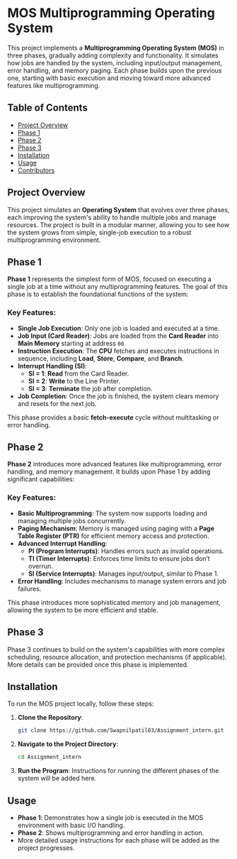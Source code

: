 # MOS Multiprogramming Operating System

This project implements a **Multiprogramming Operating System (MOS)** in three phases, gradually adding complexity and functionality. It simulates how jobs are handled by the system, including input/output management, error handling, and memory paging. Each phase builds upon the previous one, starting with basic execution and moving toward more advanced features like multiprogramming.

## Table of Contents
- [Project Overview](#project-overview)
- [Phase 1](#phase-1)
- [Phase 2](#phase-2)
- [Phase 3](#phase-3)
- [Installation](#installation)
- [Usage](#usage)
- [Contributors](#contributors)

## Project Overview

This project simulates an **Operating System** that evolves over three phases, each improving the system's ability to handle multiple jobs and manage resources. The project is built in a modular manner, allowing you to see how the system grows from simple, single-job execution to a robust multiprogramming environment.

## Phase 1

**Phase 1** represents the simplest form of MOS, focused on executing a single job at a time without any multiprogramming features. The goal of this phase is to establish the foundational functions of the system:

### Key Features:
- **Single Job Execution**: Only one job is loaded and executed at a time.
- **Job Input (Card Reader)**: Jobs are loaded from the **Card Reader** into **Main Memory** starting at address `00`.
- **Instruction Execution**: The **CPU** fetches and executes instructions in sequence, including **Load**, **Store**, **Compare**, and **Branch**.
- **Interrupt Handling (SI)**:
  - **SI = 1**: **Read** from the Card Reader.
  - **SI = 2**: **Write** to the Line Printer.
  - **SI = 3**: **Terminate** the job after completion.
- **Job Completion**: Once the job is finished, the system clears memory and resets for the next job.

This phase provides a basic **fetch-execute** cycle without multitasking or error handling.

## Phase 2

**Phase 2** introduces more advanced features like multiprogramming, error handling, and memory management. It builds upon Phase 1 by adding significant capabilities:

### Key Features:
- **Basic Multiprogramming**: The system now supports loading and managing multiple jobs concurrently.
- **Paging Mechanism**: Memory is managed using paging with a **Page Table Register (PTR)** for efficient memory access and protection.
- **Advanced Interrupt Handling**:
  - **PI (Program Interrupts)**: Handles errors such as invalid operations.
  - **TI (Timer Interrupts)**: Enforces time limits to ensure jobs don’t overrun.
  - **SI (Service Interrupts)**: Manages input/output, similar to Phase 1.
- **Error Handling**: Includes mechanisms to manage system errors and job failures.

This phase introduces more sophisticated memory and job management, allowing the system to be more efficient and stable.

## Phase 3

Phase 3 continues to build on the system's capabilities with more complex scheduling, resource allocation, and protection mechanisms (if applicable). More details can be provided once this phase is implemented.

## Installation

To run the MOS project locally, follow these steps:

1. **Clone the Repository**:
    ```bash
    git clone https://github.com/Swapnilpatil03/Assignment_intern.git
    ```

2. **Navigate to the Project Directory**:
    ```bash
    cd Assignment_intern
    ```

3. **Run the Program**:
    Instructions for running the different phases of the system will be added here.

## Usage

- **Phase 1**: Demonstrates how a single job is executed in the MOS environment with basic I/O handling.
- **Phase 2**: Shows multiprogramming and error handling in action.
- More detailed usage instructions for each phase will be added as the project progresses.



